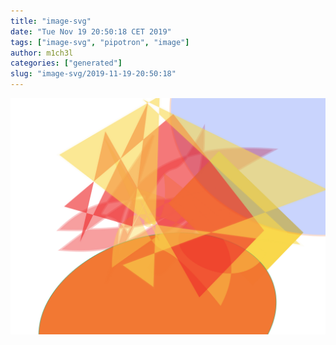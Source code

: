 ```yaml
---
title: "image-svg"
date: "Tue Nov 19 20:50:18 CET 2019"
tags: ["image-svg", "pipotron", "image"]
author: m1ch3l
categories: ["generated"]
slug: "image-svg/2019-11-19-20:50:18"
---
```


![](image.svg)
